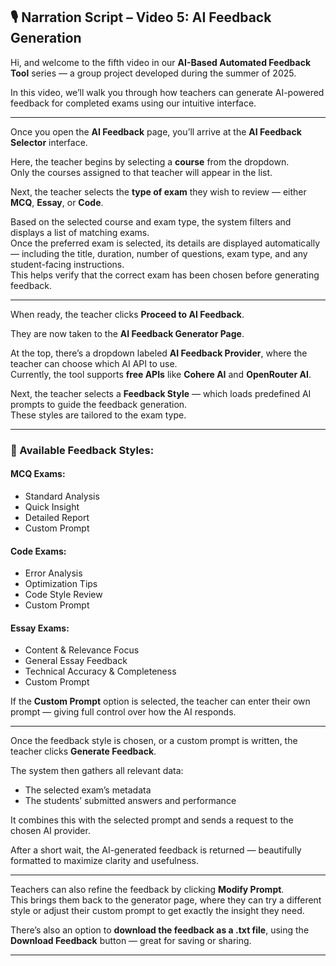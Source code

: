 ## 🎙️ Narration Script – Video 5: AI Feedback Generation

Hi, and welcome to the fifth video in our **AI-Based Automated Feedback Tool** series — a group project developed during the summer of 2025.

In this video, we’ll walk you through how teachers can generate AI-powered feedback for completed exams using our intuitive interface.

---

Once you open the **AI Feedback** page, you’ll arrive at the **AI Feedback Selector** interface.

Here, the teacher begins by selecting a **course** from the dropdown.  
Only the courses assigned to that teacher will appear in the list.

Next, the teacher selects the **type of exam** they wish to review — either **MCQ**, **Essay**, or **Code**.

Based on the selected course and exam type, the system filters and displays a list of matching exams.  
Once the preferred exam is selected, its details are displayed automatically — including the title, duration, number of questions, exam type, and any student-facing instructions.  
This helps verify that the correct exam has been chosen before generating feedback.

---

When ready, the teacher clicks **Proceed to AI Feedback**.

They are now taken to the **AI Feedback Generator Page**.

At the top, there’s a dropdown labeled **AI Feedback Provider**, where the teacher can choose which AI API to use.  
Currently, the tool supports **free APIs** like **Cohere AI** and **OpenRouter AI**.

Next, the teacher selects a **Feedback Style** — which loads predefined AI prompts to guide the feedback generation.  
These styles are tailored to the exam type.

---

### 🎯 Available Feedback Styles:

#### MCQ Exams:
- Standard Analysis  
- Quick Insight  
- Detailed Report  
- Custom Prompt  

#### Code Exams:
- Error Analysis  
- Optimization Tips  
- Code Style Review  
- Custom Prompt  

#### Essay Exams:
- Content & Relevance Focus  
- General Essay Feedback  
- Technical Accuracy & Completeness  
- Custom Prompt  

If the **Custom Prompt** option is selected, the teacher can enter their own prompt — giving full control over how the AI responds.

---

Once the feedback style is chosen, or a custom prompt is written, the teacher clicks **Generate Feedback**.

The system then gathers all relevant data:
- The selected exam’s metadata  
- The students’ submitted answers and performance  

It combines this with the selected prompt and sends a request to the chosen AI provider.

After a short wait, the AI-generated feedback is returned — beautifully formatted to maximize clarity and usefulness.

---

Teachers can also refine the feedback by clicking **Modify Prompt**.  
This brings them back to the generator page, where they can try a different style or adjust their custom prompt to get exactly the insight they need.

There’s also an option to **download the feedback as a .txt file**, using the **Download Feedback** button — great for saving or sharing.

---
